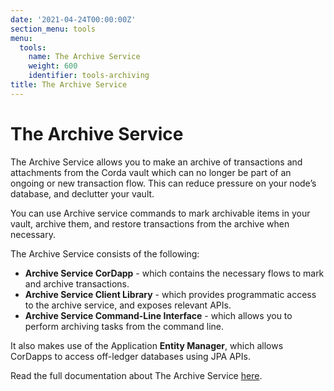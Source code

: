 ```yaml
---
date: '2021-04-24T00:00:00Z'
section_menu: tools
menu:
  tools:
    name: The Archive Service
    weight: 600
    identifier: tools-archiving
title: The Archive Service
---
```


# The Archive Service

The Archive Service allows you to make an archive of transactions and attachments from the Corda vault which can no longer be part of an ongoing or new transaction flow. This can reduce pressure on your node’s database, and declutter your vault.

You can use Archive service commands to mark archivable items in your vault, archive them, and restore transactions from the archive when necessary.

The Archive Service consists of the following:

* **Archive Service CorDapp** - which contains the necessary flows to mark and archive transactions.
* **Archive Service Client Library** - which provides programmatic access to the archive service, and exposes relevant APIs.
* **Archive Service Command-Line Interface** - which allows you to perform archiving tasks from the command line.

It also makes use of the Application **Entity Manager**, which allows CorDapps to access off-ledger databases using JPA APIs.

Read the full documentation about The Archive Service [here](../../../en/platform/corda/4.8/enterprise/node/archiving/archiving-setup.md).
